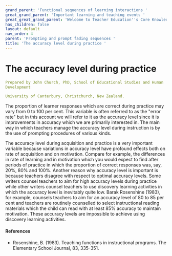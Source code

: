 ```yaml
---
grand_parent: 'Functional sequences of learning interactions '
great_grand_parent: 'Important learning and teaching events '
great_great_grand_parent: 'Welcome to Teacher Education''s Core Knowledge and Skills.'
has_children: false
layout: default
nav_order: 4
parent: 'Prompting and prompt fading sequences '
title: 'The accuracy level during practice '
---
```

# The accuracy level during practice


```yaml
Prepared by John Church, PhD, School of Educational Studies and Human
Development

University of Canterbury, Christchurch, New Zealand.
```


The proportion of learner responses which are correct during practice
may vary from 0 to 100 per cent. This variable is often referred to as
the "error rate" but in this account we will refer to it as the accuracy
level since it is improvements in accuracy which we are primarily
interested in. The main way in which teachers manage the accuracy level
during instruction is by the use of prompting procedures of various
kinds.

The accuracy level during acquisition and practice is a very important
variable because variations in accuracy level have profound effects both
on rate of acquisition and on motivation. Compare for example, the
differences in rate of learning and in motivation which you would expect
to find after periods of practice in which the proportion of correct
responses was, say, 20%, 80% and 100%. Another reason why accuracy level
is important is because teachers disagree with respect to optimal
accuracy levels. Some writers counsel teachers to aim for high accuracy
levels during practice while other writers counsel teachers to use
discovery learning activities in which the accuracy level is inevitably
quite low. Barak Rosenshine (1983), for example, counsels teachers to
aim for an accuracy level of 80 to 85 per cent and teachers are
routinely counselled to select instructional reading materials which the
child can read with at least 85% accuracy to maintain motivation. These
accuracy levels are impossible to achieve using discovery learning
activities.


#### References

-   Rosenshine, B. (1983). Teaching functions in instructional programs.
    The Elementary School Journal, 83, 335-351.
